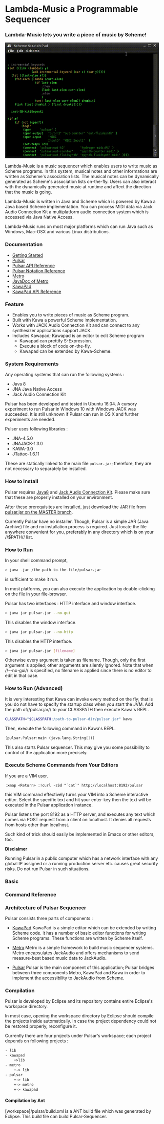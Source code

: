 
Lambda-Music a Programmable Sequencer 
===================================

### Lambda-Music lets you write a piece of music by Scheme! ###

![corresponding-parenthesis-movement](documents/imgs/corresponding-parenthesis-movement.gif)

Lambda-Music is a music sequencer which enables users to write music as Scheme
programs. In this system, musical notes and other informations are written as
Scheme's association lists. The musical notes can be dynamically generated as
Scheme's association lists on-the-fly. Users can also interact with the
dynamically generated music at runtime and affect the direction that the music
is going.

Lambda-Music is written in Java and Scheme which is powered by Kawa a Java based
Scheme implementation. You can process MIDI data via Jack Audio Connection Kit
a multiplatform audio connection system which is accessed via Java Native
Access.

Lambda-Music runs on most major platforms which can run Java such as Windows, Mac-OSX
and various Linux distributions. 


### Documentation ###

- [Getting Started](getting-started.md)
- [Pulsar](workspace/pulsar/readme.md)
- [Pulsar API Reference](workspace/pulsar/readme-procs-api.md)
- [Pulsar Notation Reference](workspace/pulsar/readme-notes-api.md)
- [Metro](workspace/metro/readme.md)
- [JavaDoc of Metro](workspace/metro/doc/index.html)
- [KawaPad](workspace/kawapad/readme.md)
- [KawaPad API Reference](workspace/kawapad/readme-api.md)


### Feature ###
- Enables you to write pieces of music as Scheme program.
- Built with Kawa a powerful Scheme implementation.
- Works with JACK Audio Connection Kit and can connect to any synthesizer
  applications support JACK.
- Includes Kawapad; Kawapad is an editor to edit Scheme program 
	- Kawapad can prettify S-Expression.
	- Execute a block of code on-the-fly.
	- Kawapad can be extended by Kawa-Scheme.

### System Requirements ###
Any operating systems that can run the following systems :
- Java 8
- JNA Java Native Access
- Jack Audio Connection Kit

Pulsar has been developed and tested in Ubuntu 16.04. A cursory experiment to
run Pulsar in Windows 10 with Windows JACK was succeeded.  It is still unknown
if Pulsar can run in OS X and further experiments are needed.

Pulser uses following libraries :

- JNA-4.5.0
- JNAJACK-1.3.0
- KAWA-3.0
- JTattoo-1.6.11

These are statically linked to the main file `pulsar.jar`; therefore, they are
not necessary to separately be installed.

### How to Install ###

Pulsar requires [Java8](https://www.java.com/en/download/) and [Jack Audio
Connection Kit](http://jackaudio.org/). Please make sure that these are
properly installed on your environment.

After these prerequisites are installed, just download the JAR file from
[pulsar.jar on the MASTER
branch](https://github.com/lisp-scheme-music/pulsar/blob/master/workspace/pulsar/pulsar.jar).

Currently Pulsar have no installer. Though, Pulsar is a simple JAR (Java
Archive) file and no installation process is required. Just locate the file
anywhere convenient for you, preferably in any directory which is on your
//$PATH// list.


### How to Run ###

In your shell command prompt,
```bash
> java -jar /the-path-to-the-file/pulsar.jar
```
is sufficient to make it run. 

In most platforms, you can also execute the application by double-clicking on
the file in your file-browser.

Pulsar has two interfaces : HTTP interface and window interface.
```bash
> java jar pulsar.jar --no-gui 
```
This disables the window interface.


```bash
> java jar pulsar.jar --no-http
```
This disables the HTTP interface.

```bash
> java jar pulsar.jar [filename]
```
Otherwise every argument is taken as filename. Though, only the first argument
is applied; other arguments are silently ignored. Note that when //--no-gui//
is specified, no filename is applied since there is no editor to edit in that
case.

### How to Run (Advanced) ###

It is very interesting that Kawa can invoke every method on the fly; that is
you do not have to specify the startup class when you start the JVM. Add the
path of//pulsar.jar// to your CLASSPATH then execute Kawa's REPL.

```bash
CLASSPATH="$CLASSPATH:/path-to-pulsar-dir/pulsar.jar" kawa
```
Then, execute the following command in Kawa's REPL.
```scheme
(pulsar.Pulsar:main (java.lang.String[]))
```
This also starts Pulsar sequencer. This may give you some possibility to
control of the application more precisely.


### Execute Scheme Commands from Your Editors ###

If you are a VIM user, 
```VIM
:xmap <Return> :!curl -sSd "`cat`" http://localhost:8192/pulsar
```
this VIM command effectively turns your VIM into a Scheme interactive
editor. Select the specific text and hit your enter-key then the text will be
executed in the Pulsar application instance.

Pulsar listens the port 8192 as a HTTP server, and executes any text which
comes via POST request from a client on localhost. It denies all requests from
hosts other than localhost.

Such kind of trick should easily be implemented in Emacs or other editors, too.


**Disclaimer**

Running Pulsar in a public computer which has a network interface with any
global IP assigned or a running production server etc. causes great security
risks. Do not run Pulsar in such situations.


### Basic  ### 





### Command Reference ###


### Architecture of Pulsar Sequencer ###


Pulsar consists three parts of components :

- [KawaPad](./workspace/kawapad/readme.md )
  KawaPad is a simple editor which can be extended by writing Scheme code.
  It has a number of basic editor functions for writing Scheme programs. These
  functions are written by Scheme itself.

- [Metro](./workspace/metro/readme.md )
  Metro is a simple framework to build music sequencer systems. Metro
  encapsulates JackAudio and offers mechanisms to send measure-beat based music
  data to JackAudio.
  

- [Pulsar](./workspace/pulsar/readme.md )
  Pulsar is the main component of this application; Pulsar bridges between
  three components Metro, KawaPad and Kawa  in order to implement the
  accessibility to JackAudio from Scheme.


### Compilation ###

Pulsar is developed by Eclipse and its repository contains entire
Eclipse's workspace directory.

In most case, opening the workspace directory by Eclipse should compile
the projects inside automatically. In case the project dependency could
not be restored properly, reconfigure it.

Currently there are four projects under Pulsar's workspace; each project
depends on following projects :

```memo
- lib
- kawapad
    +>lib
- metro 
    +-> lib
- pulsar 
    +-> lib
    +-> metro
    +-> kawapad
```

#### Compilation by Ant ####
[workspace]/pulsar/build.xml is a ANT build file which was generated by
Eclipse. This build file can build Pulsar-Sequencer.





<!-- vim: set spell expandtab : -->
